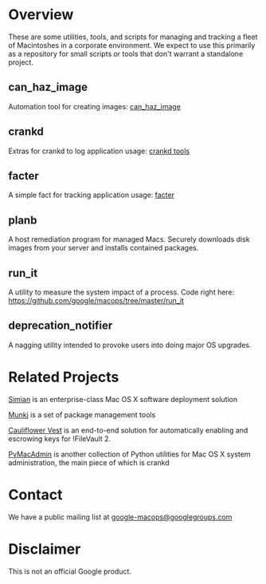 Overview
========

These are some utilities, tools, and scripts for managing and tracking a fleet of Macintoshes in a corporate environment. We expect to use this primarily as a repository for small scripts or tools that don't warrant
a standalone project.

can\_haz\_image
---------------

Automation tool for creating images: [can\_haz\_image][]

crankd
------

Extras for crankd to log application usage: [crankd tools][]

facter
------

A simple fact for tracking application usage: [facter][]

planb
------
A host remediation program for managed Macs. Securely downloads disk images from your server and installs contained packages.

run_it
------
A utility to measure the system impact of a process. Code right here: https://github.com/google/macops/tree/master/run_it

deprecation_notifier
--------------------
A nagging utility intended to provoke users into doing major OS upgrades.

Related Projects
================

[Simian][] is an enterprise-class Mac OS X software deployment solution

[Munki][] is a set of package management tools

[Cauliflower Vest][] is an end-to-end solution for automatically
enabling and escrowing keys for !FileVault 2.

[PyMacAdmin][] is another collection of Python utilities for Mac OS X
system administration, the main piece of which is crankd

Contact
=======

We have a public mailing list at
[google-macops@googlegroups.com](https://groups.google.com/forum/#!forum/google-macops)

Disclaimer
==========

This is not an official Google product.

  [can\_haz\_image]: https://code.google.com/p/google-macops/source/browse/#svn%2Ftrunk%2Fcan_haz_image
  [crankd tools]: https://code.google.com/p/google-macops/source/browse/#svn%2Ftrunk%2Fcrankd
  [facter]: https://code.google.com/p/google-macops/source/browse/trunk/facter/apps.rb
  [Simian]: http://code.google.com/p/simian
  [Munki]: http://code.google.com/p/munki
  [Cauliflower Vest]: https://code.google.com/p/cauliflowervest
  [PyMacAdmin]: http://code.google.com/p/pymacadmin
